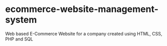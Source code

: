 # ecommerce-website-management-system
Web based E-Commerce Website for a company created using HTML, CSS, PHP and SQL
